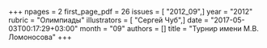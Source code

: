 +++
npages = 2
first_page_pdf = 26
issues = [ "2012_09",]
year = "2012"
rubric = "Олимпиады"
illustrators = [ "Сергей Чуб",]
date = "2017-05-03T00:17:29+03:00"
month = "09"
authors = []
title = "Турнир имени М.В. Ломоносова"
+++
